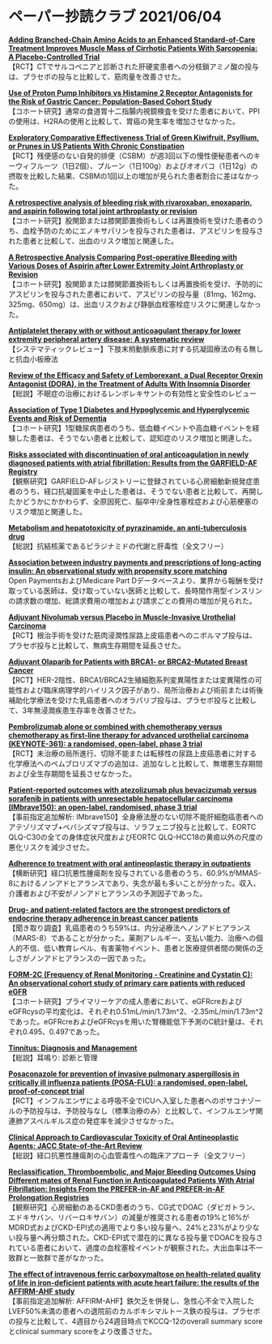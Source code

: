 # ペーパー抄読クラブ 2021/06/04

[**Adding Branched-Chain Amino Acids to an Enhanced Standard-of-Care Treatment Improves Muscle Mass of Cirrhotic Patients With Sarcopenia: A Placebo-Controlled Trial**](https://pubmed.ncbi.nlm.nih.gov/34074812/)  
【RCT】CTでサルコペニアと診断された肝硬変患者への分枝鎖アミノ酸の投与は、プラセボの投与と比較して、筋肉量を改善させた。

[**Use of Proton Pump Inhibitors vs Histamine 2 Receptor Antagonists for the Risk of Gastric Cancer: Population-Based Cohort Study**](https://pubmed.ncbi.nlm.nih.gov/34074826/)  
【コホート研究】通常の食道胃十二指腸内視鏡検査を受けた患者において、PPIの使用は、H2RAの使用と比較して、胃癌の発生率を増加させなかった。

[**Exploratory Comparative Effectiveness Trial of Green Kiwifruit, Psyllium, or Prunes in US Patients With Chronic Constipation**](https://pubmed.ncbi.nlm.nih.gov/34074830/)  
【RCT】残便感のない自発的排便（CSBM）が週3回以下の慢性便秘患者へのキーウィフルーツ（1日2個）、プルーン（1日100g）およびオオバコ（1日12g）の摂取を比較した結果、CSBMの1回以上の増加が見られた患者割合に差はなかった。

[**A retrospective analysis of bleeding risk with rivaroxaban, enoxaparin, and aspirin following total joint arthroplasty or revision**](https://pubmed.ncbi.nlm.nih.gov/34050956/)  
【コホート研究】股関節または膝関節置換術もしくは再置換術を受けた患者のうち、血栓予防のためにエノキサパリンを投与された患者は、アスピリンを投与された患者と比較して、出血のリスク増加と関連した。

[**A Retrospective Analysis Comparing Post-operative Bleeding with Various Doses of Aspirin after Lower Extremity Joint Arthroplasty or Revision**](https://pubmed.ncbi.nlm.nih.gov/34050970/)  
【コホート研究】股関節または膝関節置換術もしくは再置換術を受け、予防的にアスピリンを投与された患者において、アスピリンの投与量（81mg、162mg、325mg、650mg）は、出血リスクおよび静脈血栓塞栓症リスクに関連しなかった。

[**Antiplatelet therapy with or without anticoagulant therapy for lower extremity peripheral artery disease: A systematic review**](https://pubmed.ncbi.nlm.nih.gov/34059879/)  
【システマティックレビュー】下肢末梢動脈疾患に対する抗凝固療法の有る無しと抗血小板療法

[**Review of the Efficacy and Safety of Lemborexant, a Dual Receptor Orexin Antagonist (DORA), in the Treatment of Adults With Insomnia Disorder**](https://pubmed.ncbi.nlm.nih.gov/34078141/)  
【総説】不眠症の治療におけるレンボレキサントの有効性と安全性のレビュー

[**Association of Type 1 Diabetes and Hypoglycemic and Hyperglycemic Events and Risk of Dementia**](https://pubmed.ncbi.nlm.nih.gov/34078717/)  
【コホート研究】1型糖尿病患者のうち、低血糖イベントや高血糖イベントを経験した患者は、そうでない患者と比較して、認知症のリスク増加と関連した。

[**Risks associated with discontinuation of oral anticoagulation in newly diagnosed patients with atrial fibrillation: Results from the GARFIELD-AF Registry**](https://pubmed.ncbi.nlm.nih.gov/34060704/)  
【観察研究】GARFIELD-AFレジストリーに登録されている心房細動新規発症患者のうち、経口抗凝固薬を中止した患者は、そうでない患者と比較して、再開したかどうかにかかわらず、全原因死亡、脳卒中/全身性塞栓症および心筋梗塞のリスク増加と関連した。

[**Metabolism and hepatotoxicity of pyrazinamide, an anti-tuberculosis drug**](https://pubmed.ncbi.nlm.nih.gov/34074731/)  
【総説】抗結核薬であるピラジナミドの代謝と肝毒性（全文フリー）

[**Association between industry payments and prescriptions of long-acting insulin: An observational study with propensity score matching**](https://pubmed.ncbi.nlm.nih.gov/34061852/)  
Open PaymentsおよびMedicare Part Dデータベースより、業界から報酬を受け取っている医師は、受け取っていない医師と比較して、長時間作用型インスリンの請求数の増加、総請求費用の増加および請求ごとの費用の増加が見られた。

[**Adjuvant Nivolumab versus Placebo in Muscle-Invasive Urothelial Carcinoma**](https://pubmed.ncbi.nlm.nih.gov/34077643/)  
【RCT】根治手術を受けた筋肉浸潤性尿路上皮癌患者へのニボルマブ投与は、プラセボ投与と比較して、無病生存期間を延長させた。

[**Adjuvant Olaparib for Patients with BRCA1- or BRCA2-Mutated Breast Cancer**](https://pubmed.ncbi.nlm.nih.gov/34081848/)  
【RCT】HER-2陰性、BRCA1/BRCA2生殖細胞系列変異陽性または変異陽性の可能性および臨床病理学的ハイリスク因子があり、局所治療および術前または術後補助化学療法を受けた乳癌患者へのオラパリブ投与は、プラセボ投与と比較して、3年無浸潤疾患生存率を改善させた。

[**Pembrolizumab alone or combined with chemotherapy versus chemotherapy as first-line therapy for advanced urothelial carcinoma (KEYNOTE-361): a randomised, open-label, phase 3 trial**](https://pubmed.ncbi.nlm.nih.gov/34051178/)  
【RCT】未治療の局所進行、切除不能または転移性の尿路上皮癌患者に対する化学療法へのペムブロリズマブの追加は、追加なしと比較して、無増悪生存期間および全生存期間を延長させなかった。

[**Patient-reported outcomes with atezolizumab plus bevacizumab versus sorafenib in patients with unresectable hepatocellular carcinoma (IMbrave150): an open-label, randomised, phase 3 trial**](https://pubmed.ncbi.nlm.nih.gov/34051880/)  
【事前指定追加解析: IMbrave150】全身療法歴のない切除不能肝細胞癌患者へのアテゾリズマブ+ベバシズマブ投与は、ソラフェニブ投与と比較して、EORTC QLQ-C30の全ての身体症状尺度およびEORTC QLQ-HCC18の黄疸以外の尺度の悪化リスクを減少させた。

[**Adherence to treatment with oral antineoplastic therapy in outpatients**](https://pubmed.ncbi.nlm.nih.gov/34053340/)  
【横断研究】経口抗悪性腫瘍剤を投与されている患者のうち、60.9%がMMAS-8におけるノンアドヒアランスであり、失念が最も多いことが分かった。収入、介護者および不安がノンアドヒアランスの予測因子であった。

[**Drug- and patient-related factors are the strongest predictors of endocrine therapy adherence in breast cancer patients**](https://pubmed.ncbi.nlm.nih.gov/34053357/)  
【聞き取り調査】乳癌患者のうち59%は、内分泌療法へノンアドヒアランス（MARS-8）であることが分かった。薬剤アレルギー、支払い能力、治療への個人的不信、低い教育レベル、有害薬物イベント、患者と医療提供者間の関係の乏しさがノンアドヒアランスの一因であった。

[**FORM-2C (Frequency of Renal Monitoring - Creatinine and Cystatin C): An observational cohort study of primary care patients with reduced eGFR**](https://pubmed.ncbi.nlm.nih.gov/34048360/)  
【コホート研究】プライマリーケアの成人患者において、eGFRcreおよびeGFRcysの平均変化は、それぞれ0.51mL/min/1.73m^2、-2.35mL/min/1.73m^2であった。eGFRcreおよびeGFRcysを用いた腎機能低下予測のC統計量は、それぞれ0.495、0.497であった。

[**Tinnitus: Diagnosis and Management**](https://pubmed.ncbi.nlm.nih.gov/34060792/)  
【総説】耳鳴り: 診断と管理

[**Posaconazole for prevention of invasive pulmonary aspergillosis in critically ill influenza patients (POSA-FLU): a randomised, open-label, proof-of-concept trial**](https://pubmed.ncbi.nlm.nih.gov/34050768/)  
【RCT】インフルエンザによる呼吸不全でICUへ入室した患者へのポサコナゾールの予防投与は、予防投与なし（標準治療のみ）と比較して、インフルエンザ関連肺アスペルギルス症の発症率を減少させなかった。

[**Clinical Approach to Cardiovascular Toxicity of Oral Antineoplastic Agents: JACC State-of-the-Art Review**](https://pubmed.ncbi.nlm.nih.gov/34045027/)  
【総説】経口抗悪性腫瘍剤の心血管毒性への臨床アプローチ（全文フリー）

[**Reclassification, Thromboembolic, and Major Bleeding Outcomes Using Different mates of Renal Function in Anticoagulated Patients With Atrial Fibrillation: Insights From the PREFER-in-AF and PREFER-in-AF Prolongation Registries**](https://pubmed.ncbi.nlm.nih.gov/34078099/)  
【観察研究】心房細動のあるCKD患者のうち、CG式でDOAC（ダビガトラン、エドキサバン、リバーロキサバン）の減量が推奨される患者の19%と16%がMDRD式およびCKD-EPI式の適用でより多い投与量へ、24%と23%がより少ない投与量へ再分類された。CKD-EPI式で潜在的に異なる投与量でDOACを投与されている患者において、過度の血栓塞栓イベントが観察された。大出血率は不一致群と一致群で差がなかった。

[**The effect of intravenous ferric carboxymaltose on health-related quality of life in iron-deficient patients with acute heart failure: the results of the AFFIRM-AHF study**](https://pubmed.ncbi.nlm.nih.gov/34080008/)  
【事前指定追加解析: AFFIRM-AHF】鉄欠乏を併発し、急性心不全で入院したLVEF50%未満の患者への退院前のカルボキシマルトース鉄の投与は、プラセボの投与と比較して、4週目から24週目時点でKCCQ-12のoverall summary scoreとclinical summary scoreをより改善させた。